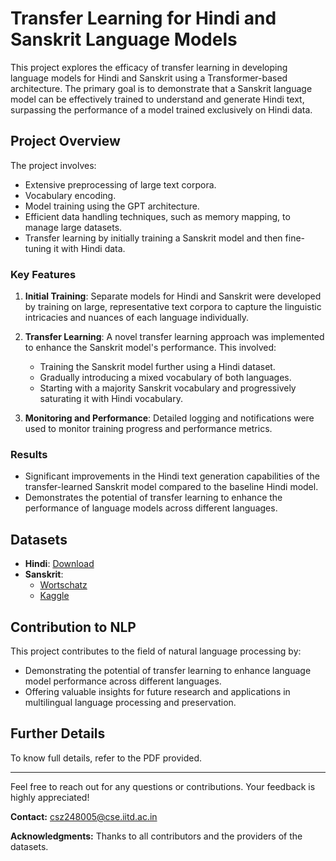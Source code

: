 # Transfer Learning for Hindi and Sanskrit Language Models

This project explores the efficacy of transfer learning in developing language models for Hindi and Sanskrit using a Transformer-based architecture. The primary goal is to demonstrate that a Sanskrit language model can be effectively trained to understand and generate Hindi text, surpassing the performance of a model trained exclusively on Hindi data.

## Project Overview

The project involves:

- Extensive preprocessing of large text corpora.
- Vocabulary encoding.
- Model training using the GPT architecture.
- Efficient data handling techniques, such as memory mapping, to manage large datasets.
- Transfer learning by initially training a Sanskrit model and then fine-tuning it with Hindi data.

### Key Features

1. **Initial Training**: Separate models for Hindi and Sanskrit were developed by training on large, representative text corpora to capture the linguistic intricacies and nuances of each language individually.

2. **Transfer Learning**: A novel transfer learning approach was implemented to enhance the Sanskrit model's performance. This involved:
   - Training the Sanskrit model further using a Hindi dataset.
   - Gradually introducing a mixed vocabulary of both languages.
   - Starting with a majority Sanskrit vocabulary and progressively saturating it with Hindi vocabulary.

3. **Monitoring and Performance**: Detailed logging and notifications were used to monitor training progress and performance metrics.

### Results

- Significant improvements in the Hindi text generation capabilities of the transfer-learned Sanskrit model compared to the baseline Hindi model.
- Demonstrates the potential of transfer learning to enhance the performance of language models across different languages.

## Datasets

- **Hindi**: [Download](https://wortschatz.uni-leipzig.de/en/download/Hindi)
- **Sanskrit**: 
  - [Wortschatz](https://wortschatz.uni-leipzig.de/en/download/Sanskrit)
  - [Kaggle](https://www.kaggle.com/datasets/kartikbhatnagar18/sanskrit-text-corpus)

## Contribution to NLP

This project contributes to the field of natural language processing by:

- Demonstrating the potential of transfer learning to enhance language model performance across different languages.
- Offering valuable insights for future research and applications in multilingual language processing and preservation.

## Further Details

To know full details, refer to the PDF provided.

---

Feel free to reach out for any questions or contributions. Your feedback is highly appreciated!

**Contact:** csz248005@cse.iitd.ac.in

**Acknowledgments:** Thanks to all contributors and the providers of the datasets.

